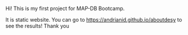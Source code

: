 Hi! This is my first project for MAP-DB Bootcamp.

It is static website. You can go to https://andrianid.github.io/aboutdesy to see the results! Thank you
